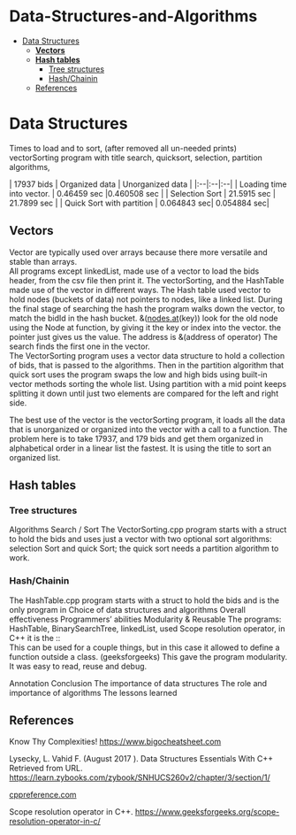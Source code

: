 # Data-Structures-and-Algorithms

<!doctype html>
<html>
<head>
	<meta charset="UTF-8">
	<title>Data Structures</title>
</head>
<body>
<div class="TOC">
<ul>
<li><a href="#data-structures">Data Structures</a>

<ul>
<li><a href="#vectors"><strong>Vectors</strong></a></li>
<li><a href="#hash-tables"><strong>Hash tables</strong></a>

<ul>
<li><a href="#tree-structures">Tree structures</a></li>
<li><a href="#hashchainin">Hash/Chainin</a></li>
</ul></li>
<li><a href="#references">References</a></li>
</ul></li>
</ul>
</div>

<h1 id="data-structures">Data Structures</h1>

<p>Times to load and to sort, (after removed all un-needed prints)
vectorSorting program with title search, quicksort, selection, partition algorithms, </p>

<p>| 17937 bids | Organized data | Unorganized data |
|:--|:--|:--|
| Loading time into vector. | 0.46459 sec |0.460508 sec |
| Selection Sort | 21.5915 sec | 21.7899 sec |
| Quick Sort with partition | 0.064843 sec| 0.054884 sec|
 <img src="" alt="" />
 <a href="https://github.com/Portfolio67/Data-Structures-and-Algorithms/blob/e621387f26f5d8a2f8006036cbae61f910479d1c/img/Screen%20Shot%202022-10-05%20at%203.12.15%20PM.png"></a></p>

<h2 id="vectors"><strong>Vectors</strong></h2>

<p>Vector are typically used over arrays because there more versatile and stable than arrays.<br/>
All programs except linkedList, made use of a vector to load the bids header, from the csv file then print it. The vectorSorting, and the HashTable made use of the vector in different ways.
The Hash table used vector to hold nodes (buckets of data) not pointers to nodes, like a linked list. During the final stage of searching the hash the program walks down the vector, to match the bidId in the hash bucket. &amp;(<a class="autolink" href="https://nodes.at">nodes.at</a>(key)) look for the old node using the Node at function, by giving it the key or index into the vector. the pointer just gives us the value. The address is &amp;(address of operator) The search finds the first one in the vector.<br/>
The VectorSorting program uses a vector data structure to hold a collection of bids, that is passed to the algorithms. Then in the partition algorithm that quick sort uses the program swaps the low and high bids using built-in vector methods sorting the whole list. Using partition with a mid point keeps splitting it down until just two elements are compared for the left and right side.</p>

<p>The best use of the vector is the vectorSorting program, it loads all the data that is unorganized or organized into the vector with a call to a function. The problem here is to take 17937, and 179 bids and get them organized in alphabetical order in a linear list the fastest. It is using the title to sort an organized list.</p>

<h2 id="hash-tables"><strong>Hash tables</strong></h2>

<h3 id="tree-structures">Tree structures</h3>

<p>Algorithms
Search / Sort
The VectorSorting.cpp program starts with a struct to hold the bids and uses just a vector with two optional sort algorithms: selection Sort and quick Sort; the quick sort needs a partition algorithm to work.</p>

<h3 id="hashchainin">Hash/Chainin</h3>

<p>The HashTable.cpp program starts with a struct to hold the bids and is the only program in
Choice of data structures and algorithms
Overall effectiveness
Programmers’ abilities
Modularity &amp; Reusable
The programs: HashTable, BinarySearchTree, linkedList, used Scope resolution operator, in C++ it is the ::<br/>
This can be used for a couple things, but in this case it allowed to define a function outside a class. (geeksforgeeks) This gave the program modularity. It was easy to read, reuse and debug. </p>

<p>Annotation
Conclusion
The importance of data structures
The role and importance of algorithms
The lessons learned</p>

<h2 id="references">References</h2>

<p>Know Thy Complexities! <a class="autolink" href="https://www.bigocheatsheet.com">https://www.bigocheatsheet.com</a></p>

<p>Lysecky, L. Vahid F. (August 2017 ). Data Structures Essentials With C++
Retrieved from URL. <a class="autolink" href="https://learn.zybooks.com/zybook/SNHUCS260v2/chapter/3/section/1/">https://learn.zybooks.com/zybook/SNHUCS260v2/chapter/3/section/1/</a></p>

<p><a class="autolink" href="https://cppreference.com">cppreference.com</a></p>

<p>Scope resolution operator in C++. <a class="autolink" href="https://www.geeksforgeeks.org/scope-resolution-operator-in-c/">https://www.geeksforgeeks.org/scope-resolution-operator-in-c/</a></p>
</body>
</html>
